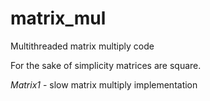 # matrix_mul

Multithreaded matrix multiply code

For the sake of simplicity matrices are square.

*Matrix1* - slow matrix multiply implementation